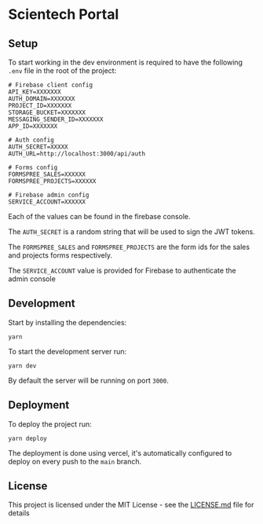 # Scientech Portal

## Setup

To start working in the dev environment is required to have the following `.env` file in the root of the project:

```
# Firebase client config
API_KEY=XXXXXXX
AUTH_DOMAIN=XXXXXXX
PROJECT_ID=XXXXXXX
STORAGE_BUCKET=XXXXXXX
MESSAGING_SENDER_ID=XXXXXXX
APP_ID=XXXXXXX

# Auth config
AUTH_SECRET=XXXXX
AUTH_URL=http://localhost:3000/api/auth

# Forms config
FORMSPREE_SALES=XXXXXX
FORMSPREE_PROJECTS=XXXXXX

# Firebase admin config
SERVICE_ACCOUNT=XXXXXX
```

Each of the values can be found in the firebase console.

The `AUTH_SECRET` is a random string that will be used to sign the JWT tokens.

The `FORMSPREE_SALES` and `FORMSPREE_PROJECTS` are the form ids for the sales and projects forms respectively.

The `SERVICE_ACCOUNT` value is provided for Firebase to authenticate the admin console

## Development

Start by installing the dependencies:

```
yarn
```

To start the development server run:

```
yarn dev
```

By default the server will be running on port `3000`.

## Deployment

To deploy the project run:

```
yarn deploy
```

The deployment is done using vercel, it's automatically configured to deploy on every push to the `main` branch.

## License

This project is licensed under the MIT License - see the [LICENSE.md](LICENSE.md) file for details
